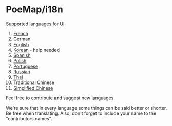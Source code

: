 # PoeMap/i18n

Supported languages for UI:
1. [French](fr.json)
2. [German](de.json)
3. [English](en.json)
4. [Korean](ko.json) - help needed
5. [Spanish](es.json)
6. [Polish](pl.json)
7. [Portuguese](pt.json)
8. [Russian](ru.json)
9. [Thai](th.json)
10. [Traditional Chinese](zh.json)
11. [Simplified Chinese](zh_cn.json)  

Feel free to contribute and suggest new languages.

We're sure that in every language some things can be said better or shorter. Be free when translating.
Also, don't forget to include your name to the "contributors.names".
